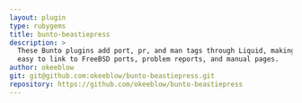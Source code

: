 ```yaml
---
layout: plugin
type: rubygems
title: bunto-beastiepress
description: >
  These Bunto plugins add port, pr, and man tags through Liquid, making it
  easy to link to FreeBSD ports, problem reports, and manual pages.
author: okeeblow
git: git@github.com:okeeblow/bunto-beastiepress.git
repository: https://github.com/okeeblow/bunto-beastiepress
---
```

